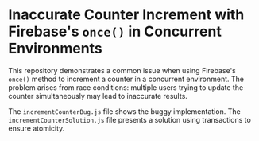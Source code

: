 # Inaccurate Counter Increment with Firebase's `once()` in Concurrent Environments

This repository demonstrates a common issue when using Firebase's `once()` method to increment a counter in a concurrent environment.  The problem arises from race conditions: multiple users trying to update the counter simultaneously may lead to inaccurate results.

The `incrementCounterBug.js` file shows the buggy implementation. The `incrementCounterSolution.js` file presents a solution using transactions to ensure atomicity.